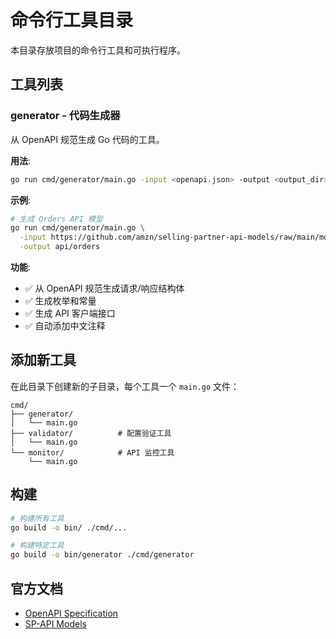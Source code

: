 # 命令行工具目录

本目录存放项目的命令行工具和可执行程序。

## 工具列表

### generator - 代码生成器

从 OpenAPI 规范生成 Go 代码的工具。

**用法**:
```bash
go run cmd/generator/main.go -input <openapi.json> -output <output_dir>
```

**示例**:
```bash
# 生成 Orders API 模型
go run cmd/generator/main.go \
  -input https://github.com/amzn/selling-partner-api-models/raw/main/models/orders-api-model/ordersV0.json \
  -output api/orders
```

**功能**:
- ✅ 从 OpenAPI 规范生成请求/响应结构体
- ✅ 生成枚举和常量
- ✅ 生成 API 客户端接口
- ✅ 自动添加中文注释

## 添加新工具

在此目录下创建新的子目录，每个工具一个 `main.go` 文件：

```
cmd/
├── generator/
│   └── main.go
├── validator/          # 配置验证工具
│   └── main.go
└── monitor/            # API 监控工具
    └── main.go
```

## 构建

```bash
# 构建所有工具
go build -o bin/ ./cmd/...

# 构建特定工具
go build -o bin/generator ./cmd/generator
```

## 官方文档

- [OpenAPI Specification](https://spec.openapis.org/oas/v3.1.0)
- [SP-API Models](https://github.com/amzn/selling-partner-api-models)

